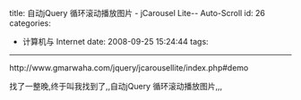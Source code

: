 title: 自动jQuery 循环滚动播放图片 - jCarousel Lite-- Auto-Scroll
id: 26
categories:
  - 计算机与 Internet
date: 2008-09-25 15:24:44
tags:
---

<div id="msgcns!9697D6160EFEBC17!1731" class="bvMsg">http://www.gmarwaha.com/jquery/jcarousellite/index.php#demo

找了一整晚,终于叫我找到了,,自动jQuery 循环滚动播放图片,,,</div>